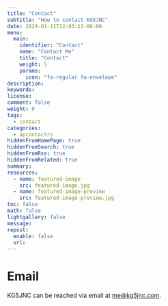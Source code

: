 ```yaml
---
title: "Contact"
subtitle: "How to contact KG5JNC"
date: 2024-01-11T22:03:13-06:00
menu:
  main:
    identifier: "Contact"
    name: "Contact Me"
    title: "Contact"
    weight: 5
    params:
      icon: "fa-regular fa-envelope"
description:
keywords:
license:
comment: false
weight: 0
tags:
  - contact
categories:
  - apcontactrs
hiddenFromHomePage: true
hiddenFromSearch: true
hiddenFromRss: true
hiddenFromRelated: true
summary:
resources:
  - name: featured-image
    src: featured-image.jpg
  - name: featured-image-preview
    src: featured-image-preview.jpg
toc: false
math: false
lightgallery: false
message:
repost:
  enable: false
  url:
---
```


# Email

KG5JNC can be reached via email at me@kg5jnc.com.
